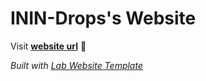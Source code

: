 
# ININ-Drops's Website

Visit **[website url](#)** 🚀

_Built with [Lab Website Template](https://greene-lab.gitbook.io/lab-website-template-docs)_
